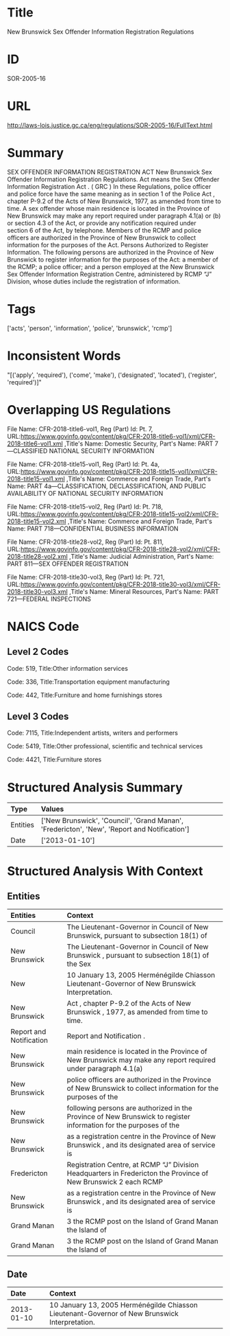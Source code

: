 # Title
New Brunswick Sex Offender Information Registration Regulations


# ID
SOR-2005-16

# URL
http://laws-lois.justice.gc.ca/eng/regulations/SOR-2005-16/FullText.html


# Summary
SEX OFFENDER INFORMATION REGISTRATION ACT New Brunswick Sex Offender Information Registration Regulations.
Act  means the  Sex Offender Information Registration Act .
( GRC ) In these Regulations,  police officer  and  police force  have the same meaning as in section 1 of the  Police Act , chapter P-9.2 of the Acts of New Brunswick, 1977, as amended from time to time.
A sex offender whose main residence is located in the Province of New Brunswick may make any report required under paragraph 4.1(a) or (b) or section 4.3 of the Act, or provide any notification required under section 6 of the Act, by telephone.
Members of the RCMP and police officers are authorized in the Province of New Brunswick to collect information for the purposes of the Act. Persons Authorized to Register Information.
The following persons are authorized in the Province of New Brunswick to register information for the purposes of the Act: a member of the RCMP; a police officer; and a person employed at the New Brunswick Sex Offender Information Registration Centre, administered by RCMP “J” Division, whose duties include the registration of information.


# Tags
['acts', 'person', 'information', 'police', 'brunswick', 'rcmp']


# Inconsistent Words
"[('apply', 'required'), ('come', 'make'), ('designated', 'located'), ('register', 'required')]"


# Overlapping US Regulations
File Name: CFR-2018-title6-vol1, Reg (Part) Id: Pt. 7, URL:https://www.govinfo.gov/content/pkg/CFR-2018-title6-vol1/xml/CFR-2018-title6-vol1.xml
,Title's Name: Domestic Security, Part's Name: PART 7—CLASSIFIED NATIONAL SECURITY INFORMATION

File Name: CFR-2018-title15-vol1, Reg (Part) Id: Pt. 4a, URL:https://www.govinfo.gov/content/pkg/CFR-2018-title15-vol1/xml/CFR-2018-title15-vol1.xml
,Title's Name: Commerce and Foreign Trade, Part's Name: PART 4a—CLASSIFICATION, DECLASSIFICATION, AND PUBLIC AVAILABILITY OF NATIONAL SECURITY INFORMATION

File Name: CFR-2018-title15-vol2, Reg (Part) Id: Pt. 718, URL:https://www.govinfo.gov/content/pkg/CFR-2018-title15-vol2/xml/CFR-2018-title15-vol2.xml
,Title's Name: Commerce and Foreign Trade, Part's Name: PART 718—CONFIDENTIAL BUSINESS INFORMATION

File Name: CFR-2018-title28-vol2, Reg (Part) Id: Pt. 811, URL:https://www.govinfo.gov/content/pkg/CFR-2018-title28-vol2/xml/CFR-2018-title28-vol2.xml
,Title's Name: Judicial Administration, Part's Name: PART 811—SEX OFFENDER REGISTRATION

File Name: CFR-2018-title30-vol3, Reg (Part) Id: Pt. 721, URL:https://www.govinfo.gov/content/pkg/CFR-2018-title30-vol3/xml/CFR-2018-title30-vol3.xml
,Title's Name: Mineral Resources, Part's Name: PART 721—FEDERAL INSPECTIONS




# NAICS Code
## Level 2 Codes
Code: 519, Title:Other information services

Code: 336, Title:Transportation equipment manufacturing

Code: 442, Title:Furniture and home furnishings stores




## Level 3 Codes
Code: 7115, Title:Independent artists, writers and performers

Code: 5419, Title:Other professional, scientific and technical services

Code: 4421, Title:Furniture stores







# Structured Analysis Summary
| Type     | Values                                                                                       |
|:---------|:---------------------------------------------------------------------------------------------|
| Entities | ['New Brunswick', 'Council', 'Grand Manan', 'Fredericton', 'New', 'Report and Notification'] |
| Date     | ['2013-01-10']                                                                               |


# Structured Analysis With Context
 


## Entities
| Entities                | Context                                                                                                           |
|:------------------------|:------------------------------------------------------------------------------------------------------------------|
| Council                 | The Lieutenant-Governor in  Council of New Brunswick, pursuant to subsection 18(1) of                             |
| New Brunswick           | The Lieutenant-Governor in Council of  New Brunswick , pursuant to subsection 18(1) of the Sex                    |
| New                     | 10  January 13, 2005 Herménégilde Chiasson Lieutenant-Governor of  New  Brunswick Interpretation.                 |
| New Brunswick           | Act , chapter P-9.2 of the Acts of New Brunswick , 1977, as amended from time to time.                            |
| Report and Notification | Report and Notification .                                                                                         |
| New Brunswick           | main residence is located in the Province of New Brunswick may make any report required under paragraph 4.1(a)    |
| New Brunswick           | police officers are authorized in the Province of New Brunswick to collect information for the purposes of the    |
| New Brunswick           | following persons are authorized in the Province of New Brunswick to register information for the purposes of the |
| New Brunswick           | as a registration centre in the Province of New Brunswick , and its designated area of service is                 |
| Fredericton             | Registration Centre, at RCMP “J” Division Headquarters in Fredericton the Province of New Brunswick 2 each RCMP   |
| New Brunswick           | as a registration centre in the Province of New Brunswick , and its designated area of service is                 |
| Grand Manan             | 3 the RCMP post on the Island of Grand Manan  the Island of                                                       |
| Grand Manan             | 3 the RCMP post on the Island of Grand Manan  the Island of                                                       |


## Date
| Date       | Context                                                                                         |
|:-----------|:------------------------------------------------------------------------------------------------|
| 2013-01-10 | 10  January 13, 2005 Herménégilde Chiasson Lieutenant-Governor of New Brunswick Interpretation. |


